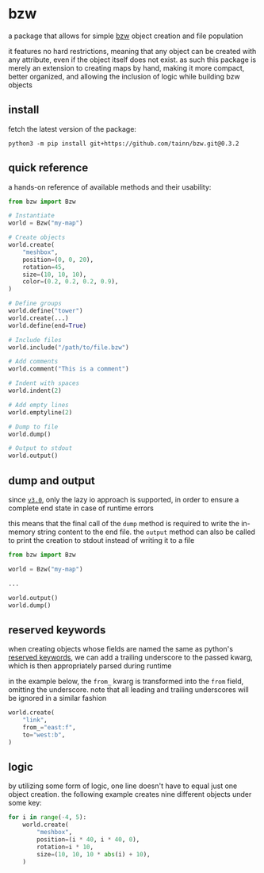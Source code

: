 # bzw

a package that allows for simple [bzw](https://wiki.bzflag.org/BZW) object creation and file population

it features no hard restrictions, meaning that any object can be created with any attribute, even if the object itself
does not exist. as such this package is merely an extension to creating maps by hand, making it more compact, better
organized, and allowing the inclusion of logic while building bzw objects

## install

fetch the latest version of the package:

```console
python3 -m pip install git+https://github.com/tainn/bzw.git@0.3.2
```

## quick reference

a hands-on reference of available methods and their usability:

```py
from bzw import Bzw

# Instantiate
world = Bzw("my-map")

# Create objects
world.create(
    "meshbox",
    position=(0, 0, 20),
    rotation=45,
    size=(10, 10, 10),
    color=(0.2, 0.2, 0.2, 0.9),
)

# Define groups
world.define("tower")
world.create(...)
world.define(end=True)

# Include files
world.include("/path/to/file.bzw")

# Add comments
world.comment("This is a comment")

# Indent with spaces
world.indent(2)

# Add empty lines
world.emptyline(2)

# Dump to file
world.dump()

# Output to stdout
world.output()
```

## dump and output

since [`v3.0`](https://github.com/tainn/bzw/tree/v3.0), only the lazy io approach is supported, in order to ensure a
complete end state in case of runtime errors

this means that the final call of the `dump` method is required to write the in-memory string content to the end file.
the `output` method can also be called to print the creation to stdout instead of writing it to a file

```py
from bzw import Bzw

world = Bzw("my-map")

...

world.output()
world.dump()
```

## reserved keywords

when creating objects whose fields are named the same as
python's [reserved keywords](https://docs.python.org/3/reference/lexical_analysis.html#keywords), we can add a trailing
underscore to the passed kwarg, which is then appropriately parsed during runtime

in the example below, the `from_` kwarg is transformed into the `from` field, omitting the underscore. note that all
leading and trailing underscores will be ignored in a similar fashion

```py
world.create(
    "link",
    from_="east:f",
    to="west:b",
)
```

## logic

by utilizing some form of logic, one line doesn't have to equal just one object creation. the following example creates
nine different objects under some key:

```py
for i in range(-4, 5):
    world.create(
        "meshbox",
        position=(i * 40, i * 40, 0),
        rotation=i * 10,
        size=(10, 10, 10 * abs(i) + 10),
    )
```
